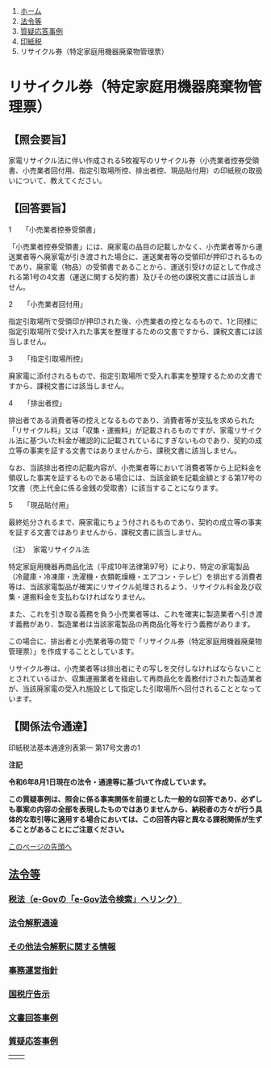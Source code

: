 1. [ホーム](https://www.nta.go.jp/)
2. [法令等](https://www.nta.go.jp/law/index.htm)
3. [質疑応答事例](https://www.nta.go.jp/law/shitsugi/01.htm)
4. [印紙税](https://www.nta.go.jp/law/shitsugi/inshi/01.htm)
5. リサイクル券（特定家庭用機器廃棄物管理票）

# リサイクル券（特定家庭用機器廃棄物管理票）

## 【照会要旨】

家電リサイクル法に伴い作成される5枚複写のリサイクル券（小売業者控券受領書、小売業者回付用、指定引取場所控、排出者控、現品貼付用）の印紙税の取扱いについて、教えてください。

## 【回答要旨】

1　　「小売業者控券受領書」

「小売業者控券受領書」には、廃家電の品目の記載しかなく、小売業者等から運送業者等へ廃家電が引き渡された場合に、運送業者等の受領印が押印されるものであり、廃家電（物品）の受領書であることから、運送引受けの証として作成される第1号の4文書（運送に関する契約書）及びその他の課税文書には該当しません。

2　　「小売業者回付用」

指定引取場所で受領印が押印された後、小売業者の控となるもので、1と同様に指定引取場所で受け入れた事実を整理するための文書ですから、課税文書には該当しません。

3　　「指定引取場所控」

廃家電に添付されるもので、指定引取場所で受入れ事実を整理するための文書ですから、課税文書には該当しません。

4　　「排出者控」

排出者である消費者等の控えとなるものであり、消費者等が支払を求められた「リサイクル料」又は「収集・運搬料」が記載されるものですが、家電リサイクル法に基づいた料金が確認的に記載されているにすぎないものであり、契約の成立等の事実を証する文書ではありませんから、課税文書に該当しません。

なお、当該排出者控の記載内容が、小売業者等において消費者等から上記料金を領収した事実を証するものである場合には、当該金額を記載金額とする第17号の1文書（売上代金に係る金銭の受取書）に該当することになります。

5　　「現品貼付用」

最終処分されるまで、廃家電にちょう付されるものであり、契約の成立等の事実を証する文書ではありませんから、課税文書に該当しません。

（注）　家電リサイクル法


特定家庭用機器再商品化法（平成10年法律第97号）により、特定の家電製品（冷蔵庫・冷凍庫・洗濯機・衣類乾燥機・エアコン・テレビ）を排出する消費者等は、当該家電製品が確実にリサイクル処理されるよう、リサイクル料金及び収集・運搬料金を支払わなければなりません。

また、これを引き取る義務を負う小売業者等は、これを確実に製造業者へ引き渡す義務があり、製造業者は当該家電製品の再商品化等を行う義務があります。

この場合に、排出者と小売業者等の間で「リサイクル券（特定家庭用機器廃棄物管理票）」を作成することとしています。

リサイクル券は、小売業者等は排出者にその写しを交付しなければならないこととされているほか、収集運搬業者を経由して再商品化を義務付けされた製造業者が、当該廃家電の受入れ施設として指定した引取場所へ回付されることとなっています。

## 【関係法令通達】

印紙税法基本通達別表第一 第17号文書の1

**注記**

**令和6年8月1日現在の法令・通達等に基づいて作成しています。**

**この質疑事例は、照会に係る事実関係を前提とした一般的な回答であり、必ずしも事案の内容の全部を表現したものではありませんから、納税者の方々が行う具体的な取引等に適用する場合においては、この回答内容と異なる課税関係が生ずることがあることにご注意ください。**

[このページの先頭へ](https://www.nta.go.jp/law/shitsugi/inshi/11/11.htm#page-top)

## [法令等](https://www.nta.go.jp/law/index.htm)

### [税法（e-Govの「e-Gov法令検索」へリンク）](https://elaws.e-gov.go.jp/search/elawsSearch/elaws_search/lsg0100/)

### [法令解釈通達](https://www.nta.go.jp/law/tsutatsu/menu.htm)

### [その他法令解釈に関する情報](https://www.nta.go.jp/law/joho-zeikaishaku/sonota/sonota.htm)

### [事務運営指針](https://www.nta.go.jp/law/jimu-unei/jimu.htm)

### [国税庁告示](https://www.nta.go.jp/law/kokuji/kokuji.htm)

### [文書回答事例](https://www.nta.go.jp/law/bunshokaito/01.htm)

### [質疑応答事例](https://www.nta.go.jp/law/shitsugi/01.htm)

|     |     |
| --- | --- |
|  |  |
